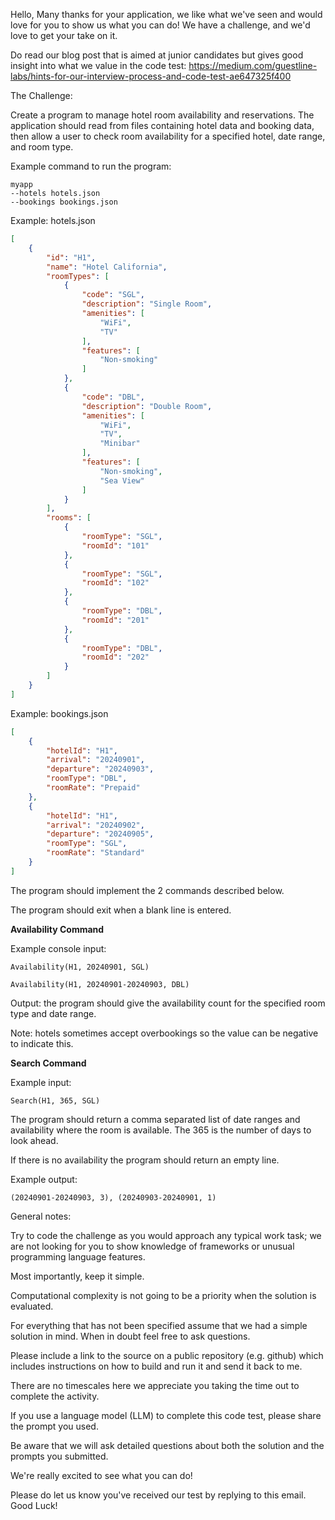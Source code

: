 ﻿Hello,
Many thanks for your application, we like what we've seen and would love for you to show us what you can do! We have a challenge, and we'd love to get your take on it.

Do read our blog post that is aimed at junior candidates but gives good insight into
what we value in the code test: https://medium.com/guestline-labs/hints-for-our-interview-process-and-code-test-ae647325f400

The Challenge:

Create a program to manage hotel room availability and reservations. The application should read from files containing hotel data and booking data, then allow a user to check room availability for a specified hotel, date range, and room type.

Example
command to run the program:

```
myapp
--hotels hotels.json
--bookings bookings.json
```

Example: hotels.json

```json
[
    {
        "id": "H1",
        "name": "Hotel California",
        "roomTypes": [
            {
                "code": "SGL",
                "description": "Single Room",
                "amenities": [
                    "WiFi",
                    "TV"
                ],
                "features": [
                    "Non-smoking"
                ]
            },
            {
                "code": "DBL",
                "description": "Double Room",
                "amenities": [
                    "WiFi",
                    "TV",
                    "Minibar"
                ],
                "features": [
                    "Non-smoking",
                    "Sea View"
                ]
            }
        ],
        "rooms": [
            {
                "roomType": "SGL",
                "roomId": "101"
            },
            {
                "roomType": "SGL",
                "roomId": "102"
            },
            {
                "roomType": "DBL",
                "roomId": "201"
            },
            {
                "roomType": "DBL",
                "roomId": "202"
            }
        ]
    }
]
```

Example: bookings.json

```json
[
    {
        "hotelId": "H1",
        "arrival": "20240901",
        "departure": "20240903",
        "roomType": "DBL",
        "roomRate": "Prepaid"
    },
    {
        "hotelId": "H1",
        "arrival": "20240902",
        "departure": "20240905",
        "roomType": "SGL",
        "roomRate": "Standard"
    }
]
```

The program should implement the 2 commands described below.

The program should exit when a blank line is entered.

**Availability Command**

Example console input:

```
Availability(H1, 20240901, SGL)
```

```
Availability(H1, 20240901-20240903, DBL)
```

Output:
the program should give the availability count for the specified room type and date range.

Note:
hotels sometimes accept overbookings so the value can be negative to indicate this.

**Search Command**

Example input:
```
Search(H1, 365, SGL)
```

The program should return a comma separated list of date ranges and availability where the room is available. The 365 is the number of days to look ahead.

If there is no availability the program should return an empty line.

Example output:

```
(20240901-20240903, 3), (20240903-20240901, 1)
```

General notes:

Try to code the challenge as you would approach any typical work task; we are not looking for you to show knowledge of frameworks or unusual programming language features.

Most importantly, keep it simple.

Computational complexity is not going to be a priority when the solution is evaluated.

For everything that has not been specified assume that we had a simple solution in mind. When in doubt feel free to ask questions.

Please include a link to the source on a public repository (e.g. github) which includes instructions on how to build and run it and send it back to me.

There are no timescales here we appreciate you taking the time out to complete the activity.

If you use a language model (LLM) to complete this code test, please share the prompt you used. 

Be aware that we will ask detailed questions about both the solution and the prompts you submitted.

We're really excited to see what you can do!

Please do let us know you've received our test by replying to this email. Good Luck!